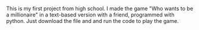 This is my first project from high school. I made the game "Who wants to be a millionaire" in a text-based version with a friend, programmed with python. Just download the file and and run the code to play the game.
